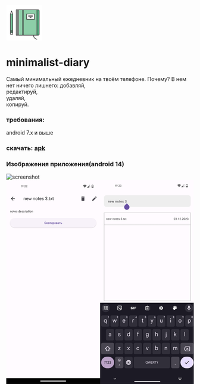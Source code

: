 ![icon](https://raw.githubusercontent.com/yarchefis/minimalist-diary/main/img/ic_launcher.png)
# minimalist-diary
Самый минимальный ежедневник на твоём телефоне.
Почему?
В нем нет ничего лишнего:
    добавляй,  
    редактируй,  
    удаляй,  
    копируй.  
### требования:
android 7.x и выше

### скачать: [apk](https://github.com/yarchefis/minimalist-diary/releases/tag/diary)

### Изображения приложения(android 14)
![screenshot](https://raw.githubusercontent.com/yarchefis/minimalist-diary/main/img/s1.jpg)
![screenshot](https://raw.githubusercontent.com/yarchefis/minimalist-diary/main/img/S2.jpg)
